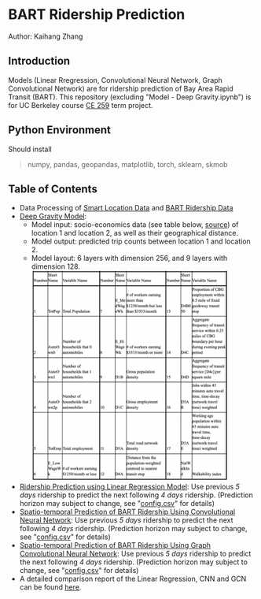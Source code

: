 # BART Ridership Prediction
Author: Kaihang Zhang
## Introduction
Models (Linear Rregression, Convolutional Neural Network, Graph Convolutional Network) are for ridership prediction of Bay Area Rapid Transit (BART). This repository (excluding "Model - Deep Gravity.ipynb") is for UC Berkeley course [CE 259](https://classes.berkeley.edu/content/2022-spring-civeng-259-001-lec-001) term project.

## Python Environment
Should install 
  > numpy, pandas, geopandas, matplotlib, torch, sklearn, skmob

## Table of Contents
- Data Processing of [Smart Location Data](./Data%20-%20SLD.ipynb) and [BART Ridership Data](./Data%20-%20bart_data.py)
- [Deep Gravity Model](./Model%20-%20Deep%20Gravity.ipynb):
  - Model input: socio-economics data (see table below, [source](https://www.epa.gov/sites/default/files/2021-06/documents/epa_sld_3.0_technicaldocumentationuserguide_may2021.pdf)) of location 1 and location 2, as well as their geographical distance.
  - Model output: predicted trip counts between location 1 and location 2.
  - Model layout: 6 layers with dimension 256, and 9 layers with dimension 128.
    <img src="./imgs/features.png" width="400">
- [Ridership Prediction using Linear Regression Model](./Model%20-%20Linear.ipynb): Use previous *5 days* ridership to predict the next following *4 days* ridership. (Prediction horizon may subject to change, see "[config.csv](./config.csv)" for details)
- [Spatio-temporal Prediction of BART Ridership Using Convolutional Neural Network](./Model%20-%20Conv.ipynb): Use previous *5 days* ridership to predict the next following *4 days* ridership. (Prediction horizon may subject to change, see "[config.csv](./config.csv)" for details)
- [Spatio-temporal Prediction of BART Ridership Using Graph Convolutional Neural Network](./Model%20-%20ConvGraph%202.ipynb): Use previous *5 days* ridership to predict the next following *4 days* ridership. (Prediction horizon may subject to change, see "[config.csv](./config.csv)" for details)
- A detailed comparison report of the Linear Regression, CNN and GCN can be found [here](./reports/Report.pdf).
